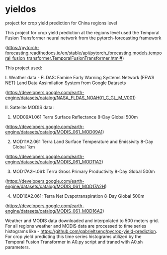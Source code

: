 # yieldos
project for crop yield prediction for China regions level

This project for crop yield prediction at the regions level used the Temporal Fusion Transformer neural network from the pytorch-forecasting framework 

(https://pytorch-forecasting.readthedocs.io/en/stable/api/pytorch_forecasting.models.temporal_fusion_transformer.TemporalFusionTransformer.html#)

This project used:

I. Weather data - FLDAS: Famine Early Warning Systems Network (FEWS NET) Land Data Assimilation System from Google Datasets

(https://developers.google.com/earth-engine/datasets/catalog/NASA_FLDAS_NOAH01_C_GL_M_V001)

II. Sattelite MODIS data:

1. MOD09A1.061 Terra Surface Reflectance 8-Day Global 500m
       
(https://developers.google.com/earth-engine/datasets/catalog/MODIS_061_MOD09A1)
                
2. MOD11A2.061 Terra Land Surface Temperature and Emissivity 8-Day Global 1km
       
(https://developers.google.com/earth-engine/datasets/catalog/MODIS_061_MOD11A2)
                
3. MOD17A2H.061: Terra Gross Primary Productivity 8-Day Global 500m 
       
(https://developers.google.com/earth-engine/datasets/catalog/MODIS_061_MOD17A2H)
                
4. MOD16A2.061: Terra Net Evapotranspiration 8-Day Global 500m
       
(https://developers.google.com/earth-engine/datasets/catalog/MODIS_061_MOD16A2)


Weather and MODIS data downloaded and interpolated to 500 meters grid. 
For all regions weather and MODIS data are processed to time series histograms like - https://github.com/gabrieltseng/pycrop-yield-prediction.
For crop yield predicting this time series histograms utilized by the Temporal Fusion Transformer in A0.py script and traned with A0.sh parameters. 



